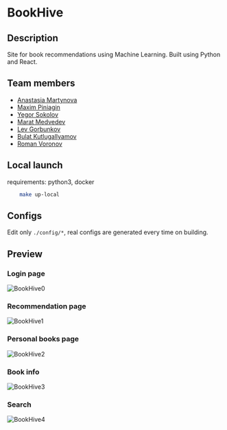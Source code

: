 # BookHive

## Description

Site for book recommendations using Machine Learning. Built using Python and React.

## Team members

- [Anastasia Martynova](https://github.com/anastasia-martynova)
- [Maxim Piniagin](https://github.com/Ozurexus)
- [Yegor Sokolov](https://github.com/SokolOFFF)
- [Marat Medvedev](https://github.com/MaratMedvedev)
- [Lev Gorbunkov](https://github.com/levpen)
- [Bulat Kutlugallyamov](https://github.com/bulatok)
- [Roman Voronov](https://github.com/porludom)

## Local launch

requirements: python3, docker

```bash
    make up-local
```

## Configs

Edit only `./config/*`, real configs are generated every time on building.

## Preview
### Login page
![BookHive0](https://github.com/levpen/BookHive/assets/68129190/71f32d05-796c-4b13-8c15-88ea2d5979b7)


### Recommendation page
![BookHive1](https://github.com/levpen/BookHive/assets/68129190/96a8b76c-f115-4e83-a300-238bfd3c582e)


### Personal books page
![BookHive2](https://github.com/levpen/BookHive/assets/68129190/c872d081-a79d-4edd-ab42-b061bf9b10a1)


### Book info
![BookHive3](https://github.com/levpen/BookHive/assets/68129190/7c62781f-04e4-426d-b8a3-03b7c2a2eb63)


### Search
![BookHive4](https://github.com/levpen/BookHive/assets/68129190/3e2a7972-f29d-4be6-a816-017189424851)


